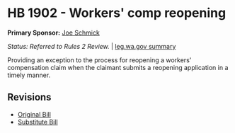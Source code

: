 # HB 1902 - Workers' comp reopening
**Primary Sponsor:** [Joe Schmick](/person/leg/joe.schmick.md)

*Status: Referred to Rules 2 Review.* | [leg.wa.gov summary](https://app.leg.wa.gov/billsummary?BillNumber=1902&Year=2021)

Providing an exception to the process for reopening a workers' compensation claim when the claimant submits a reopening application in a timely manner.

## Revisions
* [Original Bill](1/)
* [Substitute Bill](S/)